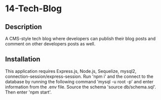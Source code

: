 # 14-Tech-Blog

## Description 
A CMS-style tech blog where developers can publish their blog posts and comment on other developers posts as well. 

## Installation
This application requires Express.js, Node.js, Sequelize, mysql2, connection-session/express-session. Run 'npm i' and the connect to the database by running the following command 'mysql -u root -p' and enter information from the .env file. Source the schema 'source db/schema.sql'. Then enter 'npm start'.
